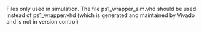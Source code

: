 Files only used in simulation.
The file ps1_wrapper_sim.vhd should be used instead of ps1_wrapper.vhd (which is generated and maintained by Vivado and is not in version control)
